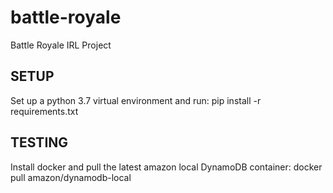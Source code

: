 # battle-royale
Battle Royale IRL Project

## SETUP
Set up a python 3.7 virtual environment and run:
  pip install -r requirements.txt

## TESTING
Install docker and pull the latest amazon local DynamoDB container:
  docker pull amazon/dynamodb-local
 
